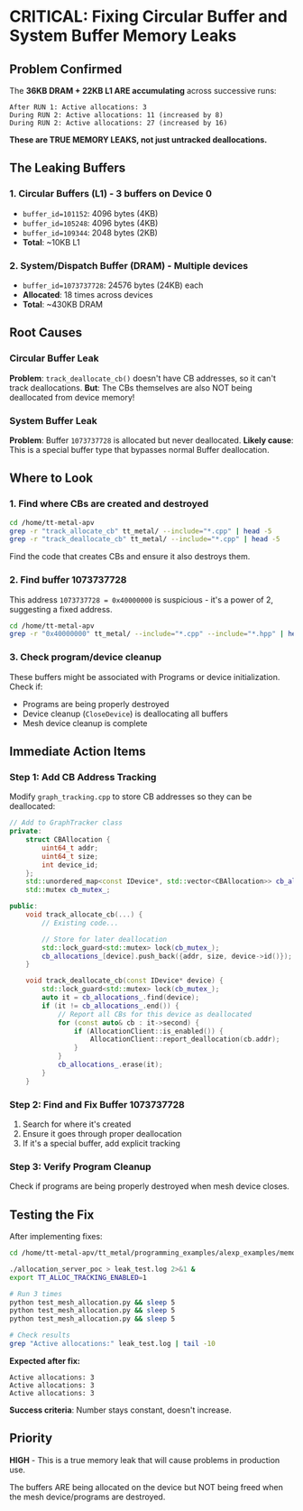 # CRITICAL: Fixing Circular Buffer and System Buffer Memory Leaks

## Problem Confirmed

The **36KB DRAM + 22KB L1 ARE accumulating** across successive runs:
```
After RUN 1: Active allocations: 3
During RUN 2: Active allocations: 11 (increased by 8)
During RUN 2: Active allocations: 27 (increased by 16)
```

**These are TRUE MEMORY LEAKS, not just untracked deallocations.**

## The Leaking Buffers

### 1. Circular Buffers (L1) - 3 buffers on Device 0
- `buffer_id=101152`: 4096 bytes (4KB)
- `buffer_id=105248`: 4096 bytes (4KB)
- `buffer_id=109344`: 2048 bytes (2KB)
- **Total**: ~10KB L1

### 2. System/Dispatch Buffer (DRAM) - Multiple devices
- `buffer_id=1073737728`: 24576 bytes (24KB) each
- **Allocated**: 18 times across devices
- **Total**: ~430KB DRAM

## Root Causes

### Circular Buffer Leak
**Problem**: `track_deallocate_cb()` doesn't have CB addresses, so it can't track deallocations.
**But**: The CBs themselves are also NOT being deallocated from device memory!

### System Buffer Leak
**Problem**: Buffer `1073737728` is allocated but never deallocated.
**Likely cause**: This is a special buffer type that bypasses normal Buffer deallocation.

## Where to Look

### 1. Find where CBs are created and destroyed

```bash
cd /home/tt-metal-apv
grep -r "track_allocate_cb" tt_metal/ --include="*.cpp" | head -5
grep -r "track_deallocate_cb" tt_metal/ --include="*.cpp" | head -5
```

Find the code that creates CBs and ensure it also destroys them.

### 2. Find buffer 1073737728

This address `1073737728 = 0x40000000` is suspicious - it's a power of 2, suggesting a fixed address.

```bash
cd /home/tt-metal-apv
grep -r "0x40000000" tt_metal/ --include="*.cpp" --include="*.hpp" | head -10
```

### 3. Check program/device cleanup

These buffers might be associated with Programs or device initialization.
Check if:
- Programs are being properly destroyed
- Device cleanup (`CloseDevice`) is deallocating all buffers
- Mesh device cleanup is complete

## Immediate Action Items

### Step 1: Add CB Address Tracking

Modify `graph_tracking.cpp` to store CB addresses so they can be deallocated:

```cpp
// Add to GraphTracker class
private:
    struct CBAllocation {
        uint64_t addr;
        uint64_t size;
        int device_id;
    };
    std::unordered_map<const IDevice*, std::vector<CBAllocation>> cb_allocations_;
    std::mutex cb_mutex_;

public:
    void track_allocate_cb(...) {
        // Existing code...

        // Store for later deallocation
        std::lock_guard<std::mutex> lock(cb_mutex_);
        cb_allocations_[device].push_back({addr, size, device->id()});
    }

    void track_deallocate_cb(const IDevice* device) {
        std::lock_guard<std::mutex> lock(cb_mutex_);
        auto it = cb_allocations_.find(device);
        if (it != cb_allocations_.end()) {
            // Report all CBs for this device as deallocated
            for (const auto& cb : it->second) {
                if (AllocationClient::is_enabled()) {
                    AllocationClient::report_deallocation(cb.addr);
                }
            }
            cb_allocations_.erase(it);
        }
    }
```

### Step 2: Find and Fix Buffer 1073737728

1. Search for where it's created
2. Ensure it goes through proper deallocation
3. If it's a special buffer, add explicit tracking

### Step 3: Verify Program Cleanup

Check if programs are being properly destroyed when mesh device closes.

## Testing the Fix

After implementing fixes:

```bash
cd /home/tt-metal-apv/tt_metal/programming_examples/alexp_examples/memory_utilization_monitor

./allocation_server_poc > leak_test.log 2>&1 &
export TT_ALLOC_TRACKING_ENABLED=1

# Run 3 times
python test_mesh_allocation.py && sleep 5
python test_mesh_allocation.py && sleep 5
python test_mesh_allocation.py && sleep 5

# Check results
grep "Active allocations:" leak_test.log | tail -10
```

**Expected after fix:**
```
Active allocations: 3
Active allocations: 3
Active allocations: 3
```

**Success criteria**: Number stays constant, doesn't increase.

## Priority

**HIGH** - This is a true memory leak that will cause problems in production use.

The buffers ARE being allocated on the device but NOT being freed when the mesh device/programs are destroyed.
